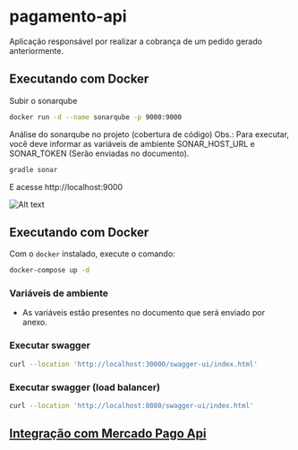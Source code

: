 # pagamento-api

Aplicação responsável por realizar a cobrança de um pedido gerado anteriormente.

## Executando com Docker

Subir o sonarqube
```bash
docker run -d --name sonarqube -p 9000:9000
```

Análise do sonarqube no projeto (cobertura de código)
Obs.: Para executar, você deve informar as variáveis de ambiente SONAR_HOST_URL e SONAR_TOKEN (Serão enviadas no documento).

```bash
gradle sonar
```

E acesse http://localhost:9000

![Alt text](https://github.com/postech-fiap/pagamento/blob/feature/add-pagamento-api-test/docs/assets/Cobertura_de_codigo.png?raw=true)

## Executando com Docker

Com o `docker` instalado, execute o comando:
```bash
docker-compose up -d
```

### Variáveis de ambiente

- As variáveis estão presentes no documento que será enviado por anexo.

### Executar swagger
```sh
curl --location 'http://localhost:30000/swagger-ui/index.html'
```

### Executar swagger (load balancer)
```sh
curl --location 'http://localhost:8080/swagger-ui/index.html'
```

## [Integração com Mercado Pago Api](README-MERCADOPAGO.md)

